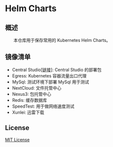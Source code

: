 # Helm Charts
## 概述
&emsp;&emsp;本仓库用于保存常用的 Kubernetes Helm Charts。

## 镜像清单

- Central Studio[[链接](https://central-x.com/studio/)]: Central Studio 的部署包
- Egress: Kubernetes 容器流量出口代理
- MySql: 测试环境下部署 MySql 用于测试
- NextCloud: 文件托管中心
- Nexus3: 包托管中心
- Redis: 缓存数据库
- SpeedTest: 用于做网络速度测试
- Xunlei: 迅雷下载

## License
[MIT License](./LICENSE)